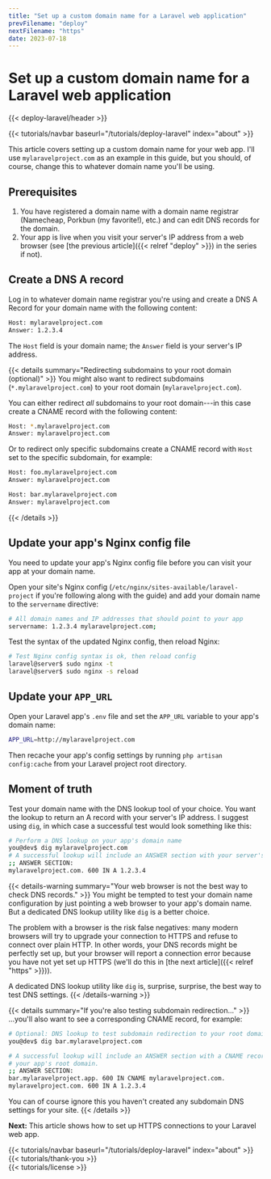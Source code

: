 ```yaml
---
title: "Set up a custom domain name for a Laravel web application"
prevFilename: "deploy"
nextFilename: "https"
date: 2023-07-18
---
```



# Set up a custom domain name for a Laravel web application

{{< deploy-laravel/header >}}
<div class="mt-4 mb-10">
{{< tutorials/navbar baseurl="/tutorials/deploy-laravel" index="about" >}}
</div>


This article covers setting up a custom domain name for your web app.
I'll use `mylaravelproject.com` as an example in this guide, but you should, of course, change this to whatever domain name you'll be using.

## Prerequisites

1. You have registered a domain name with a domain name registrar (Namecheap, Porkbun (my favorite!), etc.) and can edit DNS records for the domain.
1. Your app is live when you visit your server's IP address from a web browser (see [the previous article]({{< relref "deploy" >}}) in the series if not).

## Create a DNS A record

Log in to whatever domain name registrar you're using and create a DNS A Record for your domain name with the following content:

```bash
Host: mylaravelproject.com
Answer: 1.2.3.4
```

The `Host` field is your domain name; the `Answer` field is your server's IP address.

{{< details summary="Redirecting subdomains to your root domain (optional)" >}}
You might also want to redirect subdomains (`*.mylaravelproject.com`) to your root domain (`mylaravelproject.com`).

You can either redirect *all* subdomains to your root domain---in this case create a CNAME record with the following content:

```bash
Host: *.mylaravelproject.com
Answer: mylaravelproject.com
```

Or to redirect only specific subdomains create a CNAME record with `Host` set to the specific subdomain, for example:

```bash
Host: foo.mylaravelproject.com
Answer: mylaravelproject.com

Host: bar.mylaravelproject.com
Answer: mylaravelproject.com
```
{{< /details >}}

## Update your app's Nginx config file

You need to update your app's Nginx config file before you can visit your app at your domain name.

Open your site's Nginx config (`/etc/nginx/sites-available/laravel-project` if you're following along with the guide) and add your domain name to the `servername` directive:

```bash
# All domain names and IP addresses that should point to your app
servername: 1.2.3.4 mylaravelproject.com;
```

Test the syntax of the updated Nginx config, then reload Nginx:

```bash
# Test Nginx config syntax is ok, then reload config
laravel@server$ sudo nginx -t
laravel@server$ sudo nginx -s reload
```

## Update your `APP_URL`

Open your Laravel app's `.env` file and set the `APP_URL` variable to your app's domain name:

```bash
APP_URL=http://mylaravelproject.com
```

Then recache your app's config settings by running `php artisan config:cache` from your Laravel project root directory.

## Moment of truth

Test your domain name with the DNS lookup tool of your choice.
You want the lookup to return an A record with your server's IP address.
I suggest using `dig`, in which case a successful test would look something like this:

```bash
# Perform a DNS lookup on your app's domain name
you@dev$ dig mylaravelproject.com
# A successful lookup will include an ANSWER section with your server's IP address
;; ANSWER SECTION:
mylaravelproject.com. 600 IN A 1.2.3.4
```

{{< details-warning summary="Your web browser is not the best way to check DNS records." >}}
You might be tempted to test your domain name configuration by just pointing a web browser to your app's domain name.
But a dedicated DNS lookup utility like `dig` is a better choice.

The problem with a browser is the risk false negatives: many modern browsers will try to upgrade your connection to HTTPS and refuse to connect over plain HTTP.
In other words, your DNS records might be perfectly set up, but your browser will report a connection error because you have not yet set up HTTPS (we'll do this in [the next article]({{< relref "https" >}})).

A dedicated DNS lookup utility like `dig` is, surprise, surprise, the best way to test DNS settings.
{{< /details-warning >}}

{{< details summary="If you're also testing subdomain redirection..." >}}
...you'll also want to see a corresponding CNAME record, for example:

```bash
# Optional: DNS lookup to test subdomain redirection to your root domain
you@dev$ dig bar.mylaravelproject.com

# A successful lookup will include an ANSWER section with a CNAME record with
# your app's root domain.
;; ANSWER SECTION:
bar.mylaravelproject.app. 600 IN CNAME mylaravelproject.com.
mylaravelproject.com. 600 IN A 1.2.3.4
```

You can of course ignore this you haven't created any subdomain DNS settings for your site.
{{< /details >}}

**Next:** This article shows how to set up HTTPS connections to your Laravel web app.

<div class="mt-8">
{{< tutorials/navbar baseurl="/tutorials/deploy-laravel" index="about" >}}
</div>

<div class="mt-8">
{{< tutorials/thank-you >}}
<div>

<div class="mt-6">
{{< tutorials/license >}}
<div>

